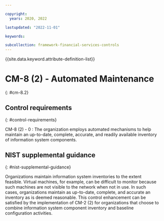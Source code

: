 ```yaml
---

copyright:
  years: 2020, 2022

lastupdated: "2022-11-01"

keywords:

subcollection: framework-financial-services-controls
---
```


{{site.data.keyword.attribute-definition-list}}

               
# CM-8 (2) - Automated Maintenance
{: #cm-8.2}

## Control requirements
{: #control-requirements}

CM-8 (2) - 0
    : The organization employs automated mechanisms to help maintain an up-to-date, complete, accurate, and readily available inventory of information system components.

## NIST supplemental guidance
{: #nist-supplemental-guidance}

Organizations maintain information system inventories to the extent feasible. Virtual machines, for example, can be difficult to monitor because such machines are not visible to the network when not in use. In such cases, organizations maintain as up-to-date, complete, and accurate an inventory as is deemed reasonable. This control enhancement can be satisfied by the implementation of CM-2 (2) for organizations that choose to combine information system component inventory and baseline configuration activities.





